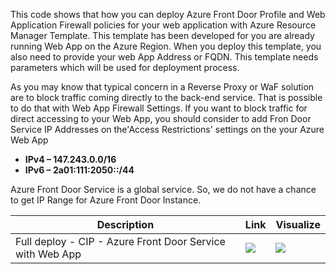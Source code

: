 This code shows that how you can deploy Azure Front Door Profile and Web Application Firewall policies for your web application with Azure Resource Manager Template. This template has been developed for you are already running Web App on the Azure Region. When you deploy this template, you also need to provide your web App Address or FQDN.
This template needs parameters which will be used for deployment process. 

As you may know that typical concern in a Reverse Proxy or WaF solution are to block traffic coming directly to the back-end service. That is possible to do that with Web App Firewall Settings. If you want to block traffic for direct accessing to your Web App, you should consider to add Fron Door Service IP Addresses on the'Access Restrictions' settings on the your Azure Web App
*  **IPv4 – 147.243.0.0/16**
*  **IPv6 – 2a01:111:2050::/44**

Azure Front Door Service is a global service. So, we do not have a chance to get IP Range for Azure Front Door Instance.

Description | Link | Visualize
--- | --- | ---
Full deploy - CIP - Azure Front Door Service with Web App  | <a href="https://portal.azure.com/#create/Microsoft.Template/uri/https%3A%2F%2Fdocs.platform.education.gov.uk%2Frfc%2F0002%2Ftemplates%2Fazuredeploy.json" target="_blank"><img src="http://azuredeploy.net/deploybutton.png"/></a> | <a href="http://armviz.io/#/?load=https%3A%2F%2Fdocs.platform.education.gov.uk%2Frfc%2F0002%2Ftemplates%2Fazuredeploy.json" target="_blank"><img src="http://armviz.io/visualizebutton.png"/></a>
